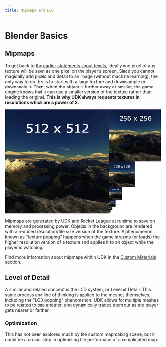 ```yaml
---
title: Mipmaps and LOD
---
```

# Blender Basics

## Mipmaps

To get back to [the earlier statements about texels](08_resolution), ideally one pixel of any texture will be seen as one pixel on the player’s screen. Since you cannot magically add pixels and detail to an image (without machine learning), the only way to do this is to start with a large texture and downsample or downscale it. Then, when the object is further away or smaller, the game engine knows that it can use a smaller version of the texture rather than loading the original. **This is why UDK always requests textures in resolutions which are a power of 2.**

<img src='../../.vuepress/public/images/image240.png' title="Mip map meep moop"></img>

Mipmaps are generated by UDK and Rocket League at runtime to save on memory and processing power. Objects in the background are rendered with a reduced resolution/file size version of the texture. A phenomenon known as “texture popping” happens when the game streams (or loads) the higher resolution version of a texture and applies it to an object while the player is watching.

Find more information about mipmaps within UDK in the [Custom Materials](../udk/16_custom_material) section.

## Level of Detail

A similar and related concept is the LOD system, or Level of Detail. This same process and line of thinking is applied to the meshes themselves, including the “LOD popping” phenomenon. UDK allows for multiple meshes to be related to one another, and dynamically trades them out as the player gets nearer or farther.

### Optimization <Badge text="not finished" type="warning"/>

This has not been explored much by the custom mapmaking scene, but it could be a crucial step in optimizing the performace of a complicated map.